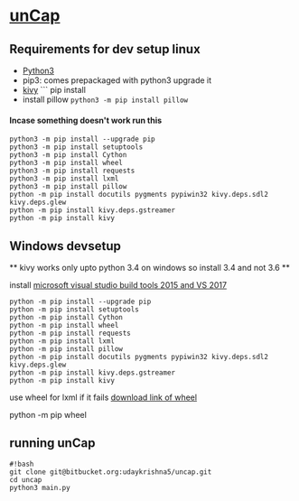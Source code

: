 # [unCap](https://bitbucket.org/udaykrishna5/uncap/wiki)

## Requirements for dev setup linux
- [Python3](https://www.python.org/downloads/)
- pip3: comes prepackaged with python3 upgrade it
- [kivy](https://kivy.org/docs/installation/installation.html) ``` pip install 
- install pillow
```python3 -m pip install pillow```

#### Incase something doesn't work run this
```
python3 -m pip install --upgrade pip
python3 -m pip install setuptools
python3 -m pip install Cython
python3 -m pip install wheel
python3 -m pip install requests
python3 -m pip install lxml 
python3 -m pip install pillow
python -m pip install docutils pygments pypiwin32 kivy.deps.sdl2 kivy.deps.glew
python -m pip install kivy.deps.gstreamer
python -m pip install kivy

```


## Windows devsetup 
** kivy works only upto python 3.4 on windows so install 3.4 and not 3.6 **

install [microsoft visual studio build tools 2015 and VS 2017](http://landinghub.visualstudio.com/visual-cpp-build-tools)

```
python -m pip install --upgrade pip
python -m pip install setuptools
python -m pip install Cython
python -m pip install wheel
python -m pip install requests
python -m pip install lxml 
python -m pip install pillow
python -m pip install docutils pygments pypiwin32 kivy.deps.sdl2 kivy.deps.glew
python -m pip install kivy.deps.gstreamer
python -m pip install kivy

```
use wheel for lxml if it fails [download link of wheel](http://www.lfd.uci.edu/~gohlke/pythonlibs/#lxml)

python -m pip wheel <name of the wheel downloaded>




## running unCap
```
#!bash
git clone git@bitbucket.org:udaykrishna5/uncap.git
cd uncap
python3 main.py
```